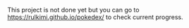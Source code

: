 This project is not done yet but you can go to https://rulkimi.github.io/pokedex/ to check current progress.

